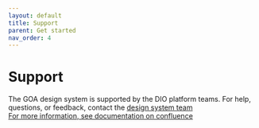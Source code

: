 ```yaml
---
layout: default
title: Support
parent: Get started
nav_order: 4
---
```


# Support

The GOA design system is supported by the DIO platform teams. For help, questions, or feedback, contact the [design system team]()
<br>
[For more information, see documentation on confluence]()
